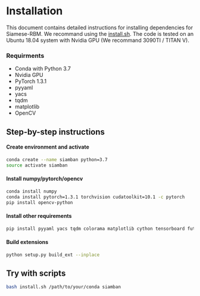 # Installation

This document contains detailed instructions for installing dependencies for Siamese-RBM. We recommand using the [install.sh](install.sh). The code is tested on an Ubuntu 18.04 system with Nvidia GPU (We recommand 3090TI / TITAN V).

### Requirments
* Conda with Python 3.7
* Nvidia GPU
* PyTorch 1.3.1
* pyyaml
* yacs
* tqdm
* matplotlib
* OpenCV

## Step-by-step instructions

#### Create environment and activate
```bash
conda create --name siamban python=3.7
source activate siamban
```

#### Install numpy/pytorch/opencv
```bash
conda install numpy
conda install pytorch=1.3.1 torchvision cudatoolkit=10.1 -c pytorch
pip install opencv-python
```

#### Install other requirements
```bash
pip install pyyaml yacs tqdm colorama matplotlib cython tensorboard future mpi4py optuna
```

#### Build extensions
```bash
python setup.py build_ext --inplace
```


## Try with scripts
```bash
bash install.sh /path/to/your/conda siamban
```

